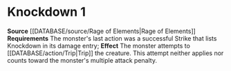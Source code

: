 ﻿---
actions: '[one-action]'
id: '20'
name: Knockdown
rarity: Common
source: '[[DATABASE/source/Bestiary|Bestiary]]'
type: Creature Ability

---
# Knockdown <span class="action-icon">1</span>

**Source** [[DATABASE/source/Rage of Elements|Rage of Elements]]
**Requirements** The monster's last action was a successful Strike that lists Knockdown in its damage entry; **Effect** The monster attempts to [[DATABASE/action/Trip|Trip]] the creature. This attempt neither applies nor counts toward the monster's multiple attack penalty.